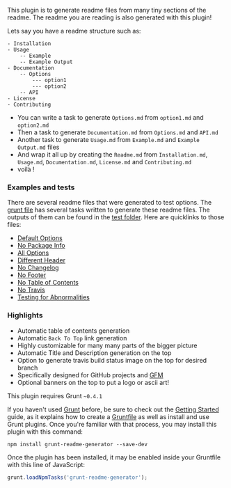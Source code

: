This plugin is to generate readme files from many tiny sections of the readme. The readme you are reading is also generated with this plugin!

Lets say you have a readme structure such as:

    - Installation
    - Usage
        -- Example
        -- Example Output
    - Documentation
        -- Options
            --- option1
            --- option2
        -- API
    - License
    - Contributing

- You can write a task to generate `Options.md` from `option1.md` and `option2.md`
- Then a task to generate `Documentation.md` from `Options.md` and `API.md`
- Another task to generate `Usage.md` from `Example.md` and `Example Output.md` files
- And wrap it all up by creating the `Readme.md` from `Installation.md`, `Usage.md`, `Documentation.md`, `License.md` and `Contributing.md`
- voilà !

### Examples and tests

There are several readme files that were generated to test options. The [grunt file](Gruntfile.js) has several tasks written to generate these readme files. The outputs of them can be found in the [test folder](test/). Here are quicklinks to those files:

- [Default Options](test/default_options.md)
- [No Package Info](test/no_package_info.md)
- [All Options](test/readme_all_options.md)
- [Different Header](test/readme_different_header.md)
- [No Changelog](test/readme_no_changelog.md)
- [No Footer](test/readme_no_footer.md)
- [No Table of Contents](test/readme_no_toc.md)
- [No Travis](test/readme_no_travis.md)
- [Testing for Abnormalities](test/testing_anomallies.md)



### Highlights

- Automatic table of contents generation
- Automatic `Back To Top` link generation
- Highly customizable for many many parts of the bigger picture
- Automatic Title and Description generation on the top
- Option to generate travis build status image on the top for desired branch
- Specifically designed for GitHub projects and [GFM](https://help.github.com/articles/github-flavored-markdown)
- Optional banners on the top to put a logo or ascii art!

This plugin requires Grunt `~0.4.1`

If you haven't used [Grunt](http://gruntjs.com/) before, be sure to check out the [Getting Started](http://gruntjs.com/getting-started) guide, as it explains how to create a [Gruntfile](http://gruntjs.com/sample-gruntfile) as well as install and use Grunt plugins. Once you're familiar with that process, you may install this plugin with this command:

```shell
npm install grunt-readme-generator --save-dev
```

Once the plugin has been installed, it may be enabled inside your Gruntfile with this line of JavaScript:

```js
grunt.loadNpmTasks('grunt-readme-generator');
```